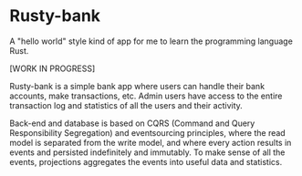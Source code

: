 # Rusty-bank
A "hello world" style kind of app for me to learn the programming language Rust.

[WORK IN PROGRESS]

Rusty-bank is a simple bank app where users can handle their bank accounts, make transactions, etc.
Admin users have access to the entire transaction log and statistics of all the users and their activity.

Back-end and database is based on CQRS (Command and Query Responsibility Segregation) and eventsourcing principles, where the read model is separated from the write model, and where every action results in events and persisted indefinitely and immutably.
To make sense of all the events, projections aggregates the events into useful data and statistics.
